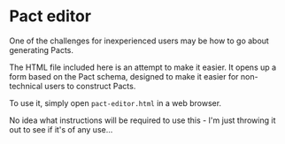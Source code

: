 # Pact editor

One of the challenges for inexperienced users may be how to go about generating Pacts.

The HTML file included here is an attempt to make it easier. It opens up a form based on the Pact schema, designed to make it easier for non-technical users to construct Pacts.

To use it, simply open `pact-editor.html` in a web browser.

No idea what instructions will be required to use this - I'm just throwing it out to see if it's of any use...